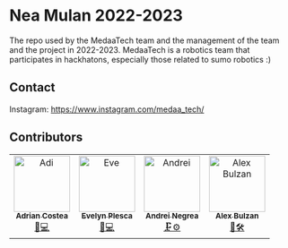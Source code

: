 <!--<a href = "" title = "team logo"></a>-->
# Nea Mulan 2022-2023

The repo used by the MedaaTech team and the management of the team and the project in 2022-2023.
MedaaTech is a robotics team that participates in hackhatons, especially those related to sumo robotics :)

## Contact
  Instagram: https://www.instagram.com/medaa_tech/

## Contributors

<table>
  <tr>
    <td align="center">
        <a href="https://github.com/adivd15">
            <img src="https://drive.google.com/file/d/1XnXqGy2E8lb9DiLtefj1KdmRdAGLtw9R/view?usp=sharing" width="100px;" alt="Adi"/><br />
            <sub><b>Adrian Costea</b></sub></a><br />
        <a href="https://github.com/adivd15" title="Team leader">🐛💻</a>
    </td>
    <td align="center">
        <a href="https://github.com/plescaevelyn">
            <img src="https://drive.google.com/file/d/1mpxwGpfCi9rQM9aHQwNCkN7pCWt8wSTO/view?usp=sharing" width="100px;" alt="Eve"/><br />
            <sub><b>Evelyn Plesca</b></sub></a><br />
        <a href="https://github.com/plescaevelyn" title="Electronist and Finance">🔌💻</a> 
    </td>
    <td align="center">
        <a href="git andrei">
            <img src="https://drive.google.com/file/d/1ZuiitR5xvTy6QOgZOQoLCmauKPDGcrgD/view?usp=sharing" width="100px;" alt="Andrei"/><br />
            <sub><b>Andrei Negrea</b></sub></a><br />
        <a href="git andrei" title="Mechanic">🗜️⚙️</a>
    </td>
    <td align="center">
        <a href="git alex">
            <img src="https://drive.google.com/file/d/1HlyM6bBBQVN5nWzq8msY164avMb96CwC/view?usp=sharing" width="100px;" alt="Alex Bulzan"/><br />
            <sub><b>Alex Bulzan</b></sub></a><br />
        <a href="git alex" title="3D modelling">🧰🛠️</a>
    </td>
  </tr>
</table>
